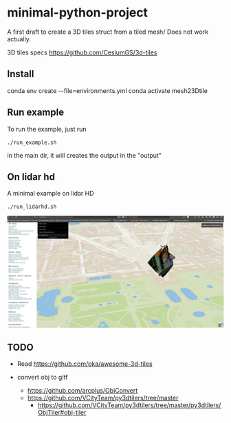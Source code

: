 # minimal-python-project

A first draft to create a 3D tiles struct from a tiled mesh/
Does not work actually.

3D tiles specs
https://github.com/CesiumGS/3d-tiles

## Install
conda env create --file=environments.yml
conda activate mesh23Dtile

## Run example 
To run the example, just run 
```console
./run_example.sh
```
in the main dir, it will creates the output in the "output" 

## On lidar hd 
A minimal example on lidar HD
```console
./run_lidarhd.sh
```
![buggy result](./doc/res.jpg)

## TODO
- Read https://github.com/pka/awesome-3d-tiles

- convert obj to gltf 
  - https://github.com/arcplus/ObjConvert
  - https://github.com/VCityTeam/py3dtilers/tree/master
	- https://github.com/VCityTeam/py3dtilers/tree/master/py3dtilers/ObjTiler#obj-tiler
